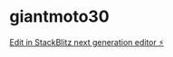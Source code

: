 # giantmoto30

[Edit in StackBlitz next generation editor ⚡️](https://stackblitz.com/~/github.com/GiantMoto/giantmoto30)